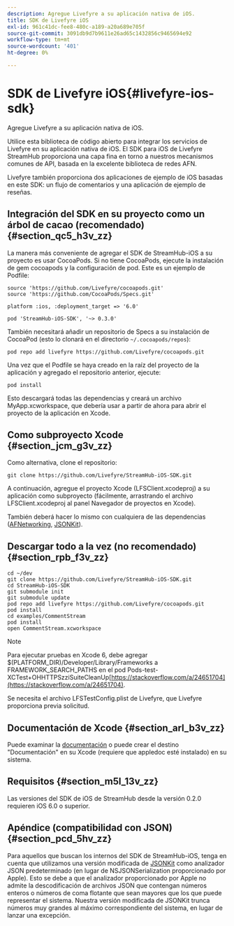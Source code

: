 ```yaml
---
description: Agregue Livefyre a su aplicación nativa de iOS.
title: SDK de Livefyre iOS
exl-id: 961c41dc-fee8-480c-a189-a20a689e705f
source-git-commit: 3091db9d7b9611e26ad65c1432856c9465694e92
workflow-type: tm+mt
source-wordcount: '401'
ht-degree: 0%

---
```


# SDK de Livefyre iOS{#livefyre-ios-sdk}

Agregue Livefyre a su aplicación nativa de iOS.

Utilice esta biblioteca de código abierto para integrar los servicios de Livefyre en su aplicación nativa de iOS. El SDK para iOS de Livefyre StreamHub proporciona una capa fina en torno a nuestros mecanismos comunes de API, basada en la excelente biblioteca de redes AFN.

Livefyre también proporciona dos aplicaciones de ejemplo de iOS basadas en este SDK: un flujo de comentarios y una aplicación de ejemplo de reseñas.

## Integración del SDK en su proyecto como un árbol de cacao (recomendado) {#section_qc5_h3v_zz}

La manera más conveniente de agregar el SDK de StreamHub-iOS a su proyecto es usar CocoaPods. Si no tiene CocoaPods, ejecute la instalación de gem cocoapods y la configuración de pod. Este es un ejemplo de Podfile:

```
source 'https://github.com/Livefyre/cocoapods.git' 
source 'https://github.com/CocoaPods/Specs.git' 
  
platform :ios, :deployment_target => '6.0' 
  
pod 'StreamHub-iOS-SDK', '~> 0.3.0'
```

También necesitará añadir un repositorio de Specs a su instalación de CocoaPod (esto lo clonará en el directorio `~/.cocoapods/repos`):

```
pod repo add livefyre https://github.com/Livefyre/cocoapods.git
```

Una vez que el Podfile se haya creado en la raíz del proyecto de la aplicación y agregado el repositorio anterior, ejecute:

```
pod install
```

Esto descargará todas las dependencias y creará un archivo MyApp.xcworkspace, que debería usar a partir de ahora para abrir el proyecto de la aplicación en Xcode.

## Como subproyecto Xcode {#section_jcm_g3v_zz}

Como alternativa, clone el repositorio:

```
git clone https://github.com/Livefyre/StreamHub-iOS-SDK.git 
```

A continuación, agregue el proyecto Xcode (LFSClient.xcodeproj) a su aplicación como subproyecto (fácilmente, arrastrando el archivo LFSClient.xcodeproj al panel Navegador de proyectos en Xcode).

También deberá hacer lo mismo con cualquiera de las dependencias ([AFNetworking](https://github.com/AFNetworking/AFNetworking), [JSONKit](https://github.com/escherba/JSONKit)).

## Descargar todo a la vez (no recomendado) {#section_rpb_f3v_zz}

```
cd ~/dev 
git clone https://github.com/Livefyre/StreamHub-iOS-SDK.git 
cd StreamHub-iOS-SDK 
git submodule init 
git submodule update 
pod repo add livefyre https://github.com/Livefyre/cocoapods.git 
pod install 
cd examples/CommentStream 
pod install 
open CommentStream.xcworkspace
```

>[!NOTE]
>
>Para ejecutar pruebas en Xcode 6, debe agregar $(PLATFORM_DIR)/Developer/Library/Frameworks a FRAMEWORK_SEARCH_PATHS en el pod Pods-test-XCTest+OHHTTPSzziSuiteCleanUp[https://stackoverflow.com/a/24651704](https://stackoverflow.com/a/24651704).

Se necesita el archivo LFSTestConfig.plist de Livefyre, que Livefyre proporciona previa solicitud.

## Documentación de Xcode {#section_arl_b3v_zz}

Puede examinar la [documentación](https://github.com/Livefyre/StreamHub-iOS-SDK) o puede crear el destino &quot;Documentación&quot; en su Xcode (requiere que appledoc esté instalado) en su sistema.

## Requisitos {#section_m5l_13v_zz}

Las versiones del SDK de iOS de StreamHub desde la versión 0.2.0 requieren iOS 6.0 o superior.

## Apéndice (compatibilidad con JSON) {#section_pcd_5hv_zz}

Para aquellos que buscan los internos del SDK de StreamHub-iOS, tenga en cuenta que utilizamos una versión modificada de [JSONKit](https://github.com/escherba/JSONKit) como analizador JSON predeterminado (en lugar de NSJSONSerialization proporcionado por Apple). Esto se debe a que el analizador proporcionado por Apple no admite la descodificación de archivos JSON que contengan números enteros o números de coma flotante que sean mayores que los que puede representar el sistema. Nuestra versión modificada de JSONKit trunca números muy grandes al máximo correspondiente del sistema, en lugar de lanzar una excepción.
